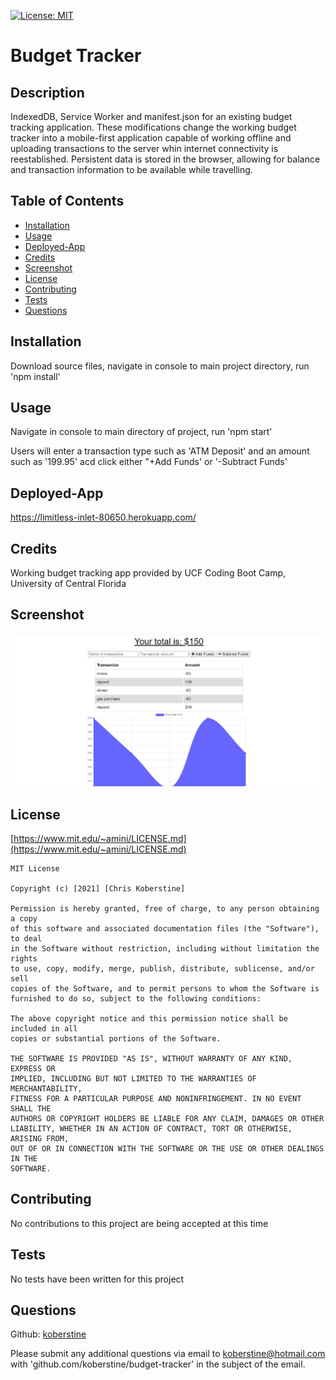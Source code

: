 [![License: MIT](https://img.shields.io/badge/License-MIT-yellow.svg)](https://opensource.org/licenses/MIT)

# Budget Tracker

## Description

IndexedDB, Service Worker and manifest.json for an existing budget tracking application. These modifications change the working budget tracker into a mobile-first application capable of working offline and uploading transactions to the server whin internet connectivity is reestablished. Persistent data is stored in the browser, allowing for balance and transaction information to be available while travelling.

## Table of Contents

- [Installation](#installation)
- [Usage](#usage)
- [Deployed-App](#deployed)
- [Credits](#credits)
- [Screenshot](#screenshot)
- [License](#license)
- [Contributing](#contributing)
- [Tests](#tests)
- [Questions](#questions)

## Installation

Download source files, navigate in console to main project directory, run 'npm install'

## Usage

Navigate in console to main directory of project, run 'npm start'

Users will enter a transaction type such as 'ATM Deposit' and an amount such as '199.95' acd click either "+Add Funds' or '-Subtract Funds'

## Deployed-App

<https://limitless-inlet-80650.herokuapp.com/>

## Credits

Working budget tracking app provided by UCF Coding Boot Camp, University of Central Florida

## Screenshot

![](https://github.com/koberstine/budget-tracker/blob/main/screenshot.jpg)

## License

[https://www.mit.edu/~amini/LICENSE.md](https://www.mit.edu/~amini/LICENSE.md)

    MIT License

    Copyright (c) [2021] [Chris Koberstine]

    Permission is hereby granted, free of charge, to any person obtaining a copy
    of this software and associated documentation files (the "Software"), to deal
    in the Software without restriction, including without limitation the rights
    to use, copy, modify, merge, publish, distribute, sublicense, and/or sell
    copies of the Software, and to permit persons to whom the Software is
    furnished to do so, subject to the following conditions:

    The above copyright notice and this permission notice shall be included in all
    copies or substantial portions of the Software.

    THE SOFTWARE IS PROVIDED "AS IS", WITHOUT WARRANTY OF ANY KIND, EXPRESS OR
    IMPLIED, INCLUDING BUT NOT LIMITED TO THE WARRANTIES OF MERCHANTABILITY,
    FITNESS FOR A PARTICULAR PURPOSE AND NONINFRINGEMENT. IN NO EVENT SHALL THE
    AUTHORS OR COPYRIGHT HOLDERS BE LIABLE FOR ANY CLAIM, DAMAGES OR OTHER
    LIABILITY, WHETHER IN AN ACTION OF CONTRACT, TORT OR OTHERWISE, ARISING FROM,
    OUT OF OR IN CONNECTION WITH THE SOFTWARE OR THE USE OR OTHER DEALINGS IN THE
    SOFTWARE.

## Contributing

No contributions to this project are being accepted at this time

## Tests

No tests have been written for this project

## Questions

Github: [koberstine](https://github.com/koberstine/)

Please submit any additional questions via email to <koberstine@hotmail.com> with 'github.com/koberstine/budget-tracker' in the subject of the email.
